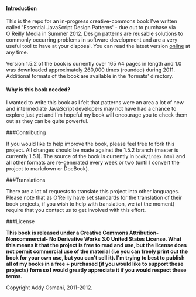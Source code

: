 #### Introduction

This is the repo for an in-progress creative-commons book I've written called 'Essential JavaScript Design Patterns' - due out to purchase via O'Reilly Media in Summer 2012. Design patterns are reusable solutions to commonly occurring problems in software development and are a very useful tool to have at your disposal. You can read the latest version [online](http://addyosmani.com/resources/essentialjsdesignpatterns/book/ "Read Online") at
any time. 

Version 1.5.2 of the book is currently over 165 A4 pages in length and 1.0 was downloaded approximately 260,000 times (rounded) during 2011. Additional formats of the book are available in the 'formats' directory.

#### Why is this book needed?

I wanted to write this book as I felt that patterns were an area a lot of new and intermediate JavaScript developers may not have had a chance to explore just yet and I'm hopeful my book will encourage you to check them out as they can be quite powerful.

###Contributing

If you would like to help improve the book, please feel free to fork this project. All changes should be made against the 1.5.2 branch (master is currently 1.5.1). The source of the book is currently in `book/index.html` and all other formats are re-generated every week or two (until I convert the project to markdown or DocBook).

###Translations

There are a lot of requests to translate this project into other languages. Please note that as O'Reilly have set standards for the translation of their book projects, if you wish to help with translation, we (at the moment) require that you contact us to get involved with this effort.

###License

**This book is released under a Creative Commons Attribution-Noncommercial- No Derivative Works 3.0 United States License. What this means it that the project is free to read and use, but the license does not permit commercial use of the material (i.e you can freely print out the book for your own use, but you can't sell it). I'm trying to best to publish all of my books in a free + purchased (if you would like to support these projects) form so I would greatly appreciate it if you would respect these terms.**

Copyright Addy Osmani, 2011-2012.